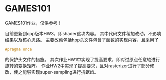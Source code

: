 # GAMES101

GAMES101作业，仅供参考！

目前更新到cpp版本HW3，即shader这块内容。
其中代码文件稍加改动，不影响结果以及核心思路。
主要改动包括hpp头文件包含了函数的实现内容，且采用了
```cpp
#pragma once
```
的保护头文件的措施。
其次作业HW1中实现了提高要求，即对过原点任意轴进行旋转的变换矩阵。
作业HW2中实现了提高要求，且对rasterizer进行了部分修改，使之能够实现super-sampling进行抗锯齿。

